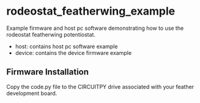 # rodeostat_featherwing_example 

Example firmware and host pc software demonstrating how to use the rodeostat featherwing potentiostat.  

* host: contains host pc software example
* device: contains the device firmware example


## Firmware Installation
Copy the code.py file to the CIRCUITPY drive associated with your feather development board.

